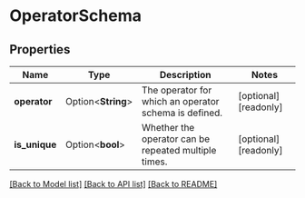 # OperatorSchema

## Properties

Name | Type | Description | Notes
------------ | ------------- | ------------- | -------------
**operator** | Option<**String**> | The operator for which an operator schema is defined. | [optional][readonly]
**is_unique** | Option<**bool**> | Whether the operator can be repeated multiple times. | [optional][readonly]

[[Back to Model list]](../README.md#documentation-for-models) [[Back to API list]](../README.md#documentation-for-api-endpoints) [[Back to README]](../README.md)


